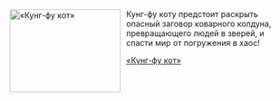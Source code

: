 <!--2025-06-11 11:00:49-->
<div class="yb">
  <div class="rss kino_kino"><a href="https://www.kino-teatr.ru/video/50237/" title="«Кунг-фу кот»"><img src="https://www.kino-teatr.ru/video/7/3/50237/poster.jpg" width="196" height="147" align="left" hspace="5" style="margin: 0px 10px 0px 5px" alt="«Кунг-фу кот»"/></a>Кунг-фу коту предстоит раскрыть опасный заговор коварного колдуна, превращающего людей в зверей, и спасти мир от погружения в хаос&#33; <p class="titl"><a href="https://www.kino-teatr.ru/video/50237/">«Кунг-фу кот»</a></p></div>
</div>
